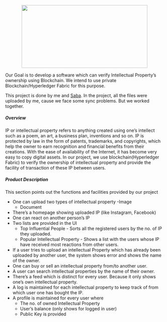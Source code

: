 <p  align="center"  ><img  src="https://i.imgur.com/JQC6pwe.jpg"  width = "400"  height = "200"/></p>


Our Goal is to develop a software which can verify Intellectual Property’s ownership using Blockchain. We intend to use private Blockchain/Hyperledger Fabric for this purpose.

This project is done by me and [Saba](https://github.com/saba-phoenix). In the project, all the files were uploaded by me, cause we face some sync problems. But we worked together.
##### Overview
IP or intellectual property refers to anything created using one’s intellect such as a poem, an art, a business plan, inventions and so on. IP is protected by law in the form of patents, trademarks, and copyrights, which help the owner to earn recognition and financial benefits from their creations. With the ease of availability of the Internet, it has become very easy to copy digital assets. In our project, we use blockchain(Hyperledger Fabric) to verify the ownership of intellectual property and provide the facility of transaction of these IP between users.

##### Product Description
This section points out the functions and facilities provided by our project
  - One can upload two types of intellectual property
    -Image
    - Document
  - There’s a homepage showing uploaded IP (like Instagram, Facebook)
  - One can react on another person’s IP
  - Two lists are provided in the UI
    - Top Influential People - Sorts all the registered users by the no. of IP they uploaded.
    - Popular Intellectual Property - Shows a list with the users whose IP have received most reactions from other users.
  - If a user tries to upload an intellectual Property which has already been uploaded by another user, the system shows error and shows the name of the owner.
  - One can buy or sell an intellectual property from/to another user.
  - A user can search intellectual properties by the name of their owner.
  - There’s a feed which is distinct for every user. Because it only shows one’s own intellectual property.
  - A log is maintained for each intellectual property to keep track of from which user one has bought the IP.
  - A profile is maintained for every user where
    - The no. of owned Intellectual Property
    - User’s balance (only shows for logged in user)
    - Public Key is provided


